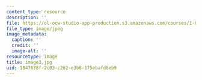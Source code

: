 ```yaml
---
content_type: resource
description: ''
file: https://ol-ocw-studio-app-production.s3.amazonaws.com/courses/1-051-structural-engineering-design-fall-2003/1847678f2c03c262e3b8175ebafd8eb9_image3.jpg
file_type: image/jpeg
image_metadata:
  caption: ''
  credit: ''
  image-alt: ''
resourcetype: Image
title: image3.jpg
uid: 1847678f-2c03-c262-e3b8-175ebafd8eb9
---
```

